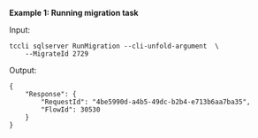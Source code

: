 **Example 1: Running migration task**



Input: 

```
tccli sqlserver RunMigration --cli-unfold-argument  \
    --MigrateId 2729
```

Output: 
```
{
    "Response": {
        "RequestId": "4be5990d-a4b5-49dc-b2b4-e713b6aa7ba35",
        "FlowId": 30530
    }
}
```

